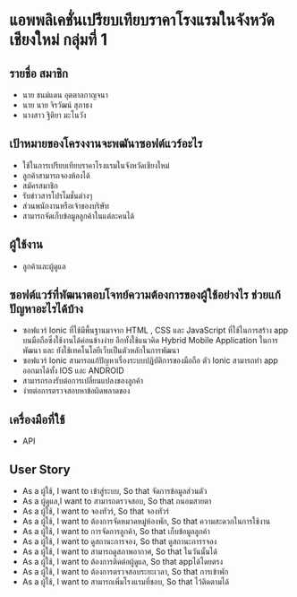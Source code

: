 # แอพพลิเคชั่นเปรียบเทียบราคาโรงแรมในจังหวัดเชียงใหม่ กลุ่มที่ 1
## รายชื่อ สมาชิก 
   * นาย ชนม์แดน อุตตาลกาญจนา
   * นาย นาย จิรวัฒน์ สุภาธง
   * นางสาว ฐิติยา มะโนวัง 
   
## เป้าหมายของโครงงานจะพฒันาซอฟต์แวร์อะไร
* ใช้ในการเปรียบเทียบราคาโรงแรมในจังหวัดเชียงใหม่
* ลูกค้าสามารถจองห้องได้
* สมัครสมาชิก
* รับข่าวสารโปรโมชั่นต่างๆ 
* ส่วนพนักงานหรือเจ้าของบริษัท 
* สามารถจัดเก็บข้อมูลลูกค้าในแต่ละคนได้
   
## ผู้ใช้งาน 
* ลูกค้าและผู้ดูแล
   
## ซอฟต์แวร์ที่พัฒนาตอบโจทย์ความต้องการของผู้ใช้อย่างไร ช่วยแก้ปัญหาอะไรได้บ้าง
  
* ซอฟแวร์ Ionic ที่ใช้มีพื้นฐานมาจาก  HTML , CSS และ JavaScript ที่ใช้ในการสร้าง app บนมือถือซึ่งใช้งานได้ค่อนข้างง่าย อีกทั้งใช้แนวคิด Hybrid Mobile       Application ในการพัฒนา และ ยังใช้เทคโนโลยีเว็บเป็นตัวหลักในการพัฒนา
* ซอฟแวร์ Ionic สามารถแก้ปัญหาเรื่องระบบปฏิบัติการของมือถือ ตัว Ionic สามารถทำ app ออกมาได้ทั้ง IOS และ ANDROID
* สามารถรองรับต่อการเปลี่ยนแปลงของลูกค้า
* ง่ายต่อการตรวจสอบหาข้อผิดพลาดของ 
 
## เครื่องมือที่ใช้ 
   * API
   
   ## User Story
   * As a ผู้ใช้, I want to เข้าสู่ระบบ, So that จัดการข้อมูลส่วนตัว
   * As a ผู้ดูแล,I want to สามารถตรวจสอบ, So that ถนอมสายตา
   * As a ผู้ใช้, I want to จองทัวร์, So that จองทัวร์
   * As a ผู้ใช้, I want to ต้องการจัดหมวดหมู่ห้องพัก, So that ความสะดวกในการใช้งาน
   * As a ผู้ใช้, I want to การจัดการลูกค้า, So that เก็บข้อมูลลูกค้า
   * As a ผู้ใช้, I want to ดูสถานะการจอง, So that ดูสถานะการรจอง
   * As a ผู้ใช้, I want to สามารถดูสภาพอากาศ, So that ในวันนั้นได้
   * As a ผู้ใช้, I want to ต้องการติดต่อผู้ดูแล, So that appได้โดยตรง
   * As a ผู้ใช้, I want to ต้องการตรวจสอบระยะเวลา, So that การเข้าพัก
   * As a ผู้ใช้, I want to สามารถเพิ่มโรงแรมที่ชอบ, So that ไว้ติดตามได้
 
